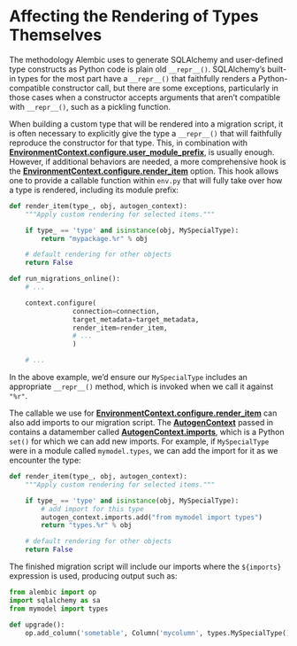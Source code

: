 # Affecting the Rendering of Types Themselves

[EnvironmentContext.configure.user_module_prefix]: /en/api/runtime.html#alembic.runtime.environment.EnvironmentContext.configure.params.user_module_prefix
[EnvironmentContext.configure.render_item]: /en/api/runtime.html#alembic.runtime.environment.EnvironmentContext.configure.params.render_item
[AutogenContext]: ../en/api/autogenerate.html#alembic.autogenerate.api.AutogenContext
[AutogenContext.imports]: ../en/api/autogenerate.html#alembic.autogenerate.api.AutogenContext.imports

The methodology Alembic uses to generate SQLAlchemy and user-defined type constructs as Python code is plain old `__repr__()`. SQLAlchemy’s built-in types for the most part have a `__repr__()` that faithfully renders a Python-compatible constructor call, but there are some exceptions, particularly in those cases when a constructor accepts arguments that aren’t compatible with `__repr__()`, such as a pickling function.

When building a custom type that will be rendered into a migration script, it is often necessary to explicitly give the type a `__repr__()` that will faithfully reproduce the constructor for that type. This, in combination with **[EnvironmentContext.configure.user_module_prefix]**, is usually enough. However, if additional behaviors are needed, a more comprehensive hook is the **[EnvironmentContext.configure.render_item]** option. This hook allows one to provide a callable function within `env.py` that will fully take over how a type is rendered, including its module prefix:

```python
def render_item(type_, obj, autogen_context):
    """Apply custom rendering for selected items."""

    if type_ == 'type' and isinstance(obj, MySpecialType):
        return "mypackage.%r" % obj

    # default rendering for other objects
    return False

def run_migrations_online():
    # ...

    context.configure(
                connection=connection,
                target_metadata=target_metadata,
                render_item=render_item,
                # ...
                )

    # ...
```

In the above example, we’d ensure our `MySpecialType` includes an appropriate `__repr__()` method, which is invoked when we call it against `"%r"`.

The callable we use for **[EnvironmentContext.configure.render_item]** can also add imports to our migration script. The **[AutogenContext]** passed in contains a datamember called **[AutogenContext.imports]**, which is a Python `set()` for which we can add new imports. For example, if `MySpecialType` were in a module called `mymodel.types`, we can add the import for it as we encounter the type:

```python
def render_item(type_, obj, autogen_context):
    """Apply custom rendering for selected items."""

    if type_ == 'type' and isinstance(obj, MySpecialType):
        # add import for this type
        autogen_context.imports.add("from mymodel import types")
        return "types.%r" % obj

    # default rendering for other objects
    return False
```

The finished migration script will include our imports where the `${imports}` expression is used, producing output such as:

```python
from alembic import op
import sqlalchemy as sa
from mymodel import types

def upgrade():
    op.add_column('sometable', Column('mycolumn', types.MySpecialType()))
```
